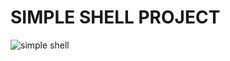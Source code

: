 # SIMPLE SHELL PROJECT


![simple shell](https://s3.amazonaws.com/intranet-projects-files/holbertonschool-low_level_programming/235/shell.jpeg)
